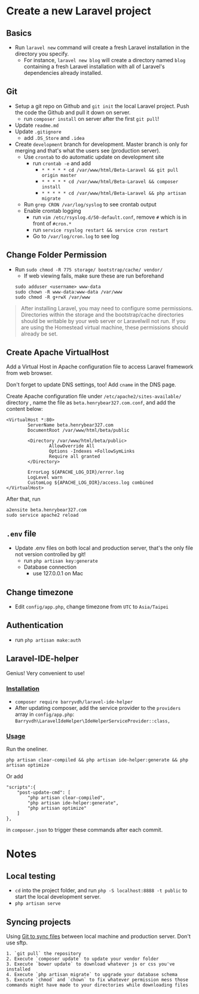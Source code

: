 # Create a new Laravel project

## Basics

* Run `laravel new` command will create a fresh Laravel installation in the directory you specify.
    * For instance, `laravel new blog` will create a directory named `blog` containing a fresh Laravel installation with all of Laravel's dependencies already installed.

## Git

* Setup a git repo on Github and `git init` the local Laravel project. Push the code the Github and pull it down on server.
    * run `composer install` on server after the first `git pull`!
* Update `readme.md`
* Update `.gitignore`
    * add `.DS_Store` and `.idea`
* Create `development` branch for development. Master branch is only for merging and that's what the users see (production server).
    * Use `crontab` to do automatic update on development site
        * run `crontab -e` and add
            * `* * * * * cd /var/www/html/Beta-Laravel && git pull origin master`
            * `* * * * * cd /var/www/html/Beta-Laravel && composer install`
            * `* * * * * cd /var/www/html/Beta-Laravel && php artisan migrate`
    * Run `grep CRON /var/log/syslog` to see crontab output
    * Enable crontab logging
        * run `vim /etc/rsyslog.d/50-default.conf`, remove `#` which is in front of `#cron.*`
        * run `service rsyslog restart && service cron restart`
        * Go to `/var/log/cron.log` to see log

## Change Folder Permission

* Run `sudo chmod -R 775 storage/ bootstrap/cache/ vendor/`
    * If web viewing fails, make sure these are run beforehand
    ```
    sudo adduser <username> www-data
    sudo chown -R www-data:www-data /var/www
    sudo chmod -R g+rwX /var/www
    ```

> After installing Laravel, you may need to configure some permissions. Directories within the storage and the bootstrap/cache directories should be writable by your web server or Laravelwill not run. If you are using the Homestead virtual machine, these permissions should already be set.

## Create Apache VirtualHost

Add a Virtual Host in Apache configuration file to access Laravel framework from web browser.

Don't forget to update DNS settings, too! Add `cname` in the DNS page.

Create Apache configuration file under `/etc/apache2/sites-available/` directory , name the file as `beta.henrybear327.com.conf`, and add the content below:
```
<VirtualHost *:80>
        ServerName beta.henrybear327.com
        DocumentRoot /var/www/html/beta/public

        <Directory /var/www/html/beta/public>
                AllowOverride All
                Options -Indexes +FollowSymLinks
                Require all granted
        </Directory>

        ErrorLog ${APACHE_LOG_DIR}/error.log
        LogLevel warn
        CustomLog ${APACHE_LOG_DIR}/access.log combined
</VirtualHost>
```

After that, run
```
a2ensite beta.henrybear327.com
sudo service apache2 reload
```
## `.env` file

* Update .env files on both local and production server, that's the only file not version controlled by git!
    * run `php artisan key:generate`
    * Database connection
        * use 127.0.0.1 on Mac

## Change timezone

* Edit `config/app.php`, change timezone from `UTC` to `Asia/Taipei`

## Authentication

* run `php artisan make:auth`

## Laravel-IDE-helper

Genius! Very convenient to use!

### [Installation](https://github.com/barryvdh/laravel-ide-helper)

* `composer require barryvdh/laravel-ide-helper`
* After updating composer, add the service provider to the `providers` array in `config/app.php`: `Barryvdh\LaravelIdeHelper\IdeHelperServiceProvider::class,`

### [Usage](https://laracasts.com/series/how-to-be-awesome-in-phpstorm/episodes/15)

Run the oneliner.

```
php artisan clear-compiled && php artisan ide-helper:generate && php artisan optimize
```

Or add
```
"scripts":{
    "post-update-cmd": [
        "php artisan clear-compiled",
        "php artisan ide-helper:generate",
        "php artisan optimize"
    ]
},
```
in `composer.json` to trigger these commands after each commit.


# Notes

## Local testing

* `cd` into the project folder, and run `php -S localhost:8888 -t public` to start the local development server.
* `php artisan serve`

## Syncing projects

Using [Git to sync files](http://stackoverflow.com/questions/20383871/laravel-deployment-there-is-a-standard-way) between local machine and production server. Don't use sftp.

    1. `git pull` the repository
    2. Execute `composer update` to update your vendor folder
    3. Execute `bower update` to download whatever js or css you've installed
    4. Execute `php artisan migrate` to upgrade your database schema
    5. Execute `chmod` and `chown` to fix whatever permission mess those commands might have made to your directories while downloading files
